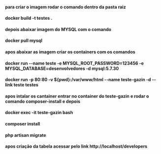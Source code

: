 #### para criar o imagem rodar o comando dentro da pasta raiz
#### docker build -t testes .
#### depois abaixar imagem do MYSQL com o comando
#### docker pull mysql
#### apos abaixar as imagem criar os containers com os comandos
#### docker run --name teste -e MYSQL_ROOT_PASSWORD=123456 -e MYSQL_DATABASE=desenvolvedores -d mysql:5.7.30
#### docker run -p 80:80 -v ${pwd}:/var/www/html --name teste-gazin -d --link teste testes
#### apos intalar os cantainer entrar no container do teste-gazin e rodar o comando composer-install e depois
#### docker exec -it teste-gazin bash
#### composer install
#### php artisan migrate
#### apos criação da tabela acessar pelo link http://localhost/developers